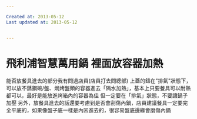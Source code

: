 ```yaml
---

Created at: 2013-05-12
Last updated at: 2013-05-12


---
```


# 飛利浦智慧萬用鍋 裡面放容器加熱


能否放餐具進去的部分我有問過店員(店員打去問總部)
上蓋的鈕在"排氣"狀態下，可以放不銹鋼碗/盤、焗烤盤類的容器進去「隔水加熱」，基本上只要餐具可以耐熱都可以，最好是能放進烤箱內的容器為佳
但一定要在「排氣」狀態，不要讓鍋子加壓
另外，放餐具進去的話還要考慮到是否會刮傷內鍋，店員建議餐具一定要完全平底的，如果像盤子底一樣是內凹進去的，很容易盤底邊緣會磨傷內鍋

